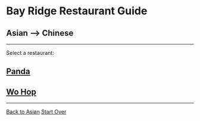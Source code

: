# Bay Ridge Restaurant Guide
## Asian --> Chinese
---
Select a restaurant:
## [Panda](https://www.pandabrooklyn.com/)
## [Wo Hop](https://www.wohop17.com/)
---
[Back to Asian](../asian/asian.md)
[Start Over](../home.md)
